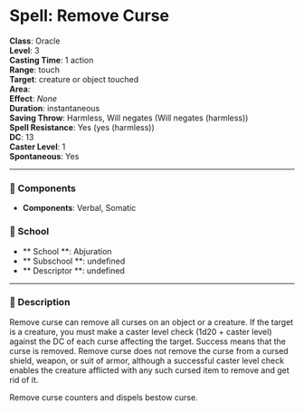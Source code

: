 
# Spell: Remove Curse
**Class**: Oracle  
**Level**: 3  
**Casting Time**: 1 action  
**Range**: touch  
**Target**: creature or object touched  
**Area**:   
**Effect**: _None_  
**Duration**: instantaneous  
**Saving Throw**: Harmless, Will negates (Will negates (harmless))  
**Spell Resistance**: Yes (yes (harmless))  
**DC**: 13  
**Caster Level**: 1  
**Spontaneous**: Yes

---

### 🔮 Components
- **Components**: Verbal, Somatic

### 🏫 School
- ** School **: Abjuration
- ** Subschool **: undefined
- ** Descriptor **: undefined
---

### 📜 Description
Remove curse can remove all curses on an object or a creature. If the target is a creature, you must make a caster level check (1d20 + caster level) against the DC of each curse affecting the target. Success means that the curse is removed. Remove curse does not remove the curse from a cursed shield, weapon, or suit of armor, although a successful caster level check enables the creature afflicted with any such cursed item to remove and get rid of it.

Remove curse counters and dispels bestow curse.
